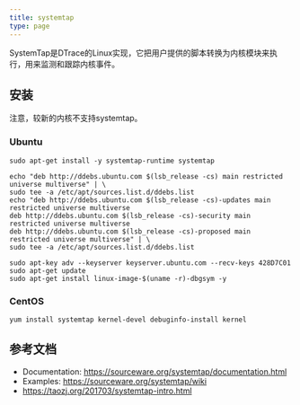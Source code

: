 ```yaml
---
title: systemtap
type: page
---
```


SystemTap是DTrace的Linux实现，它把用户提供的脚本转换为内核模块来执行，用来监测和跟踪内核事件。

## 安装

注意，较新的内核不支持systemtap。

### Ubuntu

    sudo apt-get install -y systemtap-runtime systemtap

    echo "deb http://ddebs.ubuntu.com $(lsb_release -cs) main restricted universe multiverse" | \
    sudo tee -a /etc/apt/sources.list.d/ddebs.list
    echo "deb http://ddebs.ubuntu.com $(lsb_release -cs)-updates main restricted universe multiverse
    deb http://ddebs.ubuntu.com $(lsb_release -cs)-security main restricted universe multiverse
    deb http://ddebs.ubuntu.com $(lsb_release -cs)-proposed main restricted universe multiverse" | \
    sudo tee -a /etc/apt/sources.list.d/ddebs.list

    sudo apt-key adv --keyserver keyserver.ubuntu.com --recv-keys 428D7C01
    sudo apt-get update
    sudo apt-get install linux-image-$(uname -r)-dbgsym -y

### CentOS

    yum install systemtap kernel-devel debuginfo-install kernel

## 参考文档

- Documentation: https://sourceware.org/systemtap/documentation.html
- Examples: https://sourceware.org/systemtap/wiki
- https://taozj.org/201703/systemtap-intro.html
